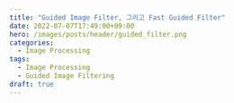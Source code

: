 ```yaml
---
title: "Guided Image Filter, 그리고 Fast Guided Filter"
date: 2022-07-07T17:49:00+09:00
hero: /images/posts/header/guided_filter.png
categories:
  - Image Processing
tags:
  - Image Processing
  - Guided Image Filtering
draft: true
---
```


